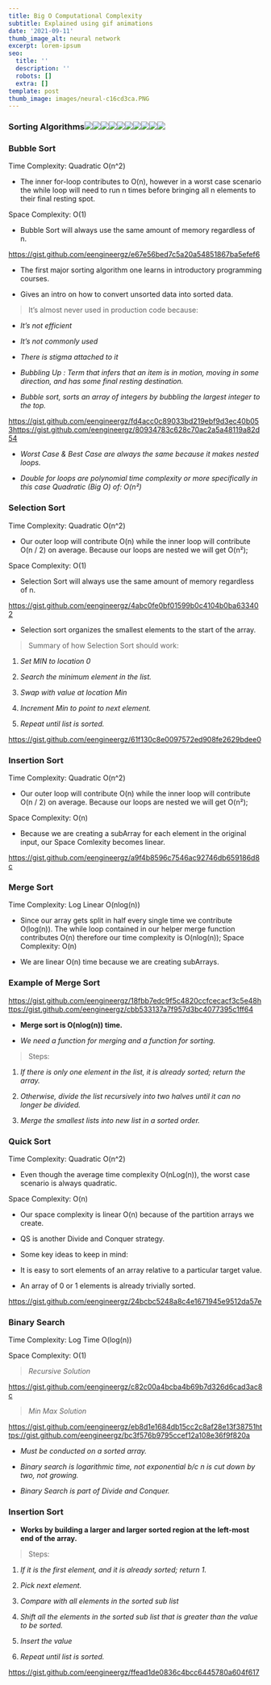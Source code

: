 ```yaml
---
title: Big O Computational Complexity
subtitle: Explained using gif animations
date: '2021-09-11'
thumb_image_alt: neural network
excerpt: lorem-ipsum
seo:
  title: ''
  description: ''
  robots: []
  extra: []
template: post
thumb_image: images/neural-c16cd3ca.PNG
---
```



### Sorting Algorithms![](https://cdn-images-1.medium.com/max/800/0\*Ck9aeGY-d5tbz7dT)![](https://cdn-images-1.medium.com/max/800/0\*AByxtBjFrPVVYmyu)![](https://cdn-images-1.medium.com/max/800/0\*GeYNxlRcbt2cf0rY)![](https://cdn-images-1.medium.com/max/800/0\*gbNU6wrszGPrfAZG)![](https://cdn-images-1.medium.com/max/800/0\*GeU8YwwCoK8GiSTD)![](https://cdn-images-1.medium.com/max/800/0\*IxqGb72XDVDeeiMl)![](https://cdn-images-1.medium.com/max/800/0\*HMCR--9niDt5zY6M)![](https://cdn-images-1.medium.com/max/800/0\*WLl_HpdBGXYx284T)![](https://cdn-images-1.medium.com/max/800/0\*-LyHJXGPTYsWLDZf)![](https://cdn-images-1.medium.com/max/800/0\*-naVYGTXzE2Yoali)&#xA;&#xA;

### Bubble Sort

Time Complexity: Quadratic O(n^2)

*   The inner for-loop contributes to O(n), however in a worst case scenario the while loop will need to run n times before bringing all n elements to their final resting spot.

Space Complexity: O(1)

*   Bubble Sort will always use the same amount of memory regardless of n.

<https://gist.github.com/eengineergz/e67e56bed7c5a20a54851867ba5efef6>

*   The first major sorting algorithm one learns in introductory programming courses.

*   Gives an intro on how to convert unsorted data into sorted data.

> It’s almost never used in production code because:

*   *It’s not efficient*

*   *It’s not commonly used*

*   *There is stigma attached to it*

*   *Bubbling Up : Term that infers that an item is in motion, moving in some direction, and has some final resting destination.*

*   *Bubble sort, sorts an array of integers by bubbling the largest integer to the top.*

<https://gist.github.com/eengineergz/fd4acc0c89033bd219ebf9d3ec40b053><https://gist.github.com/eengineergz/80934783c628c70ac2a5a48119a82d54>

*   *Worst Case & Best Case are always the same because it makes nested loops.*

*   *Double for loops are polynomial time complexity or more specifically in this case Quadratic (Big O) of: O(n²)*

### Selection Sort

Time Complexity: Quadratic O(n^2)

*   Our outer loop will contribute O(n) while the inner loop will contribute O(n / 2) on average. Because our loops are nested we will get O(n²);

Space Complexity: O(1)

*   Selection Sort will always use the same amount of memory regardless of n.

<https://gist.github.com/eengineergz/4abc0fe0bf01599b0c4104b0ba633402>

*   Selection sort organizes the smallest elements to the start of the array.

> Summary of how Selection Sort should work:

1.  *Set MIN to location 0*

2.  *Search the minimum element in the list.*

3.  *Swap with value at location Min*

4.  *Increment Min to point to next element.*

5.  *Repeat until list is sorted.*

<https://gist.github.com/eengineergz/61f130c8e0097572ed908fe2629bdee0>

### Insertion Sort

Time Complexity: Quadratic O(n^2)

*   Our outer loop will contribute O(n) while the inner loop will contribute O(n / 2) on average. Because our loops are nested we will get O(n²);

Space Complexity: O(n)

*   Because we are creating a subArray for each element in the original input, our Space Comlexity becomes linear.

<https://gist.github.com/eengineergz/a9f4b8596c7546ac92746db659186d8c>

### Merge Sort

Time Complexity: Log Linear O(nlog(n))

*   Since our array gets split in half every single time we contribute O(log(n)). The while loop contained in our helper merge function contributes O(n) therefore our time complexity is O(nlog(n)); Space Complexity: O(n)

*   We are linear O(n) time because we are creating subArrays.

### Example of Merge Sort

<https://gist.github.com/eengineergz/18fbb7edc9f5c4820ccfcecacf3c5e48><https://gist.github.com/eengineergz/cbb533137a7f957d3bc4077395c1ff64>

*   **Merge sort is O(nlog(n)) time.**

*   *We need a function for merging and a function for sorting.*

> Steps:

1.  *If there is only one element in the list, it is already sorted; return the array.*

2.  *Otherwise, divide the list recursively into two halves until it can no longer be divided.*

3.  *Merge the smallest lists into new list in a sorted order.*

### Quick Sort

Time Complexity: Quadratic O(n^2)

*   Even though the average time complexity O(nLog(n)), the worst case scenario is always quadratic.

Space Complexity: O(n)

*   Our space complexity is linear O(n) because of the partition arrays we create.

*   QS is another Divide and Conquer strategy.

*   Some key ideas to keep in mind:

*   It is easy to sort elements of an array relative to a particular target value.

*   An array of 0 or 1 elements is already trivially sorted.

<https://gist.github.com/eengineergz/24bcbc5248a8c4e1671945e9512da57e>

### Binary Search

Time Complexity: Log Time O(log(n))

Space Complexity: O(1)

> *Recursive Solution*

<https://gist.github.com/eengineergz/c82c00a4bcba4b69b7d326d6cad3ac8c>

> *Min Max Solution*

<https://gist.github.com/eengineergz/eb8d1e1684db15cc2c8af28e13f38751><https://gist.github.com/eengineergz/bc3f576b9795ccef12a108e36f9f820a>

*   *Must be conducted on a sorted array.*

*   *Binary search is logarithmic time, not exponential b/c n is cut down by two, not growing.*

*   *Binary Search is part of Divide and Conquer.*

### Insertion Sort

*   **Works by building a larger and larger sorted region at the left-most end of the array.**

> Steps:

1.  *If it is the first element, and it is already sorted; return 1.*

2.  *Pick next element.*

3.  *Compare with all elements in the sorted sub list*

4.  *Shift all the elements in the sorted sub list that is greater than the value to be sorted.*

5.  *Insert the value*

6.  *Repeat until list is sorted.*

<https://gist.github.com/eengineergz/ffead1de0836c4bcc6445780a604f617>

